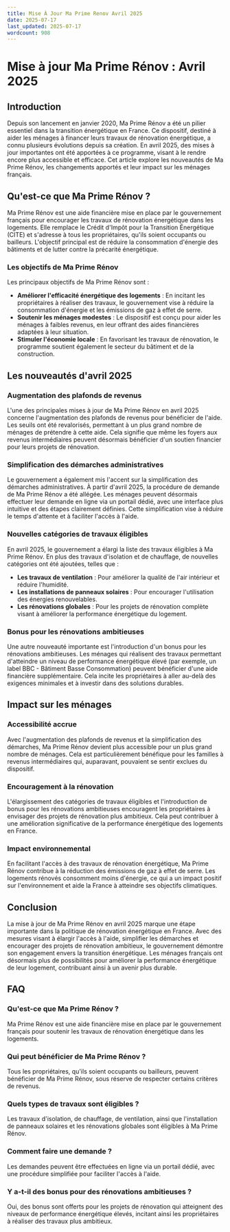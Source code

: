 ```yaml
---
title: Mise À Jour Ma Prime Renov Avril 2025
date: 2025-07-17
last_updated: 2025-07-17
wordcount: 908
---
```


# Mise à jour Ma Prime Rénov : Avril 2025

## Introduction

Depuis son lancement en janvier 2020, Ma Prime Rénov a été un pilier essentiel dans la transition énergétique en France. Ce dispositif, destiné à aider les ménages à financer leurs travaux de rénovation énergétique, a connu plusieurs évolutions depuis sa création. En avril 2025, des mises à jour importantes ont été apportées à ce programme, visant à le rendre encore plus accessible et efficace. Cet article explore les nouveautés de Ma Prime Rénov, les changements apportés et leur impact sur les ménages français.

## Qu'est-ce que Ma Prime Rénov ?

Ma Prime Rénov est une aide financière mise en place par le gouvernement français pour encourager les travaux de rénovation énergétique dans les logements. Elle remplace le Crédit d'Impôt pour la Transition Énergétique (CITE) et s'adresse à tous les propriétaires, qu'ils soient occupants ou bailleurs. L'objectif principal est de réduire la consommation d'énergie des bâtiments et de lutter contre la précarité énergétique.

### Les objectifs de Ma Prime Rénov

Les principaux objectifs de Ma Prime Rénov sont :

- **Améliorer l'efficacité énergétique des logements** : En incitant les propriétaires à réaliser des travaux, le gouvernement vise à réduire la consommation d'énergie et les émissions de gaz à effet de serre.
- **Soutenir les ménages modestes** : Le dispositif est conçu pour aider les ménages à faibles revenus, en leur offrant des aides financières adaptées à leur situation.
- **Stimuler l'économie locale** : En favorisant les travaux de rénovation, le programme soutient également le secteur du bâtiment et de la construction.

## Les nouveautés d'avril 2025

### Augmentation des plafonds de revenus

L'une des principales mises à jour de Ma Prime Rénov en avril 2025 concerne l'augmentation des plafonds de revenus pour bénéficier de l'aide. Les seuils ont été revalorisés, permettant à un plus grand nombre de ménages de prétendre à cette aide. Cela signifie que même les foyers aux revenus intermédiaires peuvent désormais bénéficier d'un soutien financier pour leurs projets de rénovation.

### Simplification des démarches administratives

Le gouvernement a également mis l'accent sur la simplification des démarches administratives. À partir d'avril 2025, la procédure de demande de Ma Prime Rénov a été allégée. Les ménages peuvent désormais effectuer leur demande en ligne via un portail dédié, avec une interface plus intuitive et des étapes clairement définies. Cette simplification vise à réduire le temps d'attente et à faciliter l'accès à l'aide.

### Nouvelles catégories de travaux éligibles

En avril 2025, le gouvernement a élargi la liste des travaux éligibles à Ma Prime Rénov. En plus des travaux d'isolation et de chauffage, de nouvelles catégories ont été ajoutées, telles que :

- **Les travaux de ventilation** : Pour améliorer la qualité de l'air intérieur et réduire l'humidité.
- **Les installations de panneaux solaires** : Pour encourager l'utilisation des énergies renouvelables.
- **Les rénovations globales** : Pour les projets de rénovation complète visant à améliorer la performance énergétique du logement.

### Bonus pour les rénovations ambitieuses

Une autre nouveauté importante est l'introduction d'un bonus pour les rénovations ambitieuses. Les ménages qui réalisent des travaux permettant d'atteindre un niveau de performance énergétique élevé (par exemple, un label BBC - Bâtiment Basse Consommation) peuvent bénéficier d'une aide financière supplémentaire. Cela incite les propriétaires à aller au-delà des exigences minimales et à investir dans des solutions durables.

## Impact sur les ménages

### Accessibilité accrue

Avec l'augmentation des plafonds de revenus et la simplification des démarches, Ma Prime Rénov devient plus accessible pour un plus grand nombre de ménages. Cela est particulièrement bénéfique pour les familles à revenus intermédiaires qui, auparavant, pouvaient se sentir exclues du dispositif.

### Encouragement à la rénovation

L'élargissement des catégories de travaux éligibles et l'introduction de bonus pour les rénovations ambitieuses encouragent les propriétaires à envisager des projets de rénovation plus ambitieux. Cela peut contribuer à une amélioration significative de la performance énergétique des logements en France.

### Impact environnemental

En facilitant l'accès à des travaux de rénovation énergétique, Ma Prime Rénov contribue à la réduction des émissions de gaz à effet de serre. Les logements rénovés consomment moins d'énergie, ce qui a un impact positif sur l'environnement et aide la France à atteindre ses objectifs climatiques.

## Conclusion

La mise à jour de Ma Prime Rénov en avril 2025 marque une étape importante dans la politique de rénovation énergétique en France. Avec des mesures visant à élargir l'accès à l'aide, simplifier les démarches et encourager des projets de rénovation ambitieux, le gouvernement démontre son engagement envers la transition énergétique. Les ménages français ont désormais plus de possibilités pour améliorer la performance énergétique de leur logement, contribuant ainsi à un avenir plus durable.

## FAQ

### Qu'est-ce que Ma Prime Rénov ?

Ma Prime Rénov est une aide financière mise en place par le gouvernement français pour soutenir les travaux de rénovation énergétique dans les logements.

### Qui peut bénéficier de Ma Prime Rénov ?

Tous les propriétaires, qu'ils soient occupants ou bailleurs, peuvent bénéficier de Ma Prime Rénov, sous réserve de respecter certains critères de revenus.

### Quels types de travaux sont éligibles ?

Les travaux d'isolation, de chauffage, de ventilation, ainsi que l'installation de panneaux solaires et les rénovations globales sont éligibles à Ma Prime Rénov.

### Comment faire une demande ?

Les demandes peuvent être effectuées en ligne via un portail dédié, avec une procédure simplifiée pour faciliter l'accès à l'aide.

### Y a-t-il des bonus pour des rénovations ambitieuses ?

Oui, des bonus sont offerts pour les projets de rénovation qui atteignent des niveaux de performance énergétique élevés, incitant ainsi les propriétaires à réaliser des travaux plus ambitieux.